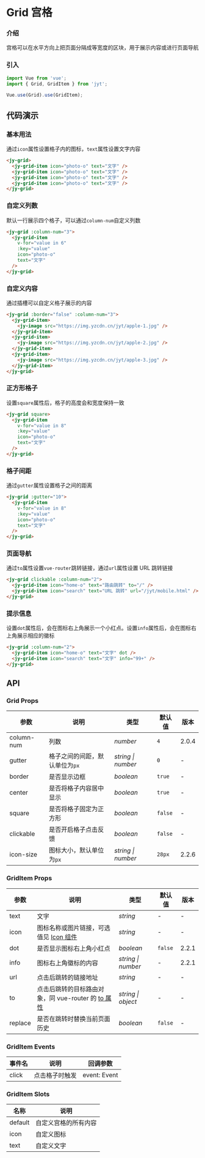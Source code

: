 # Grid 宫格

### 介绍

宫格可以在水平方向上把页面分隔成等宽度的区块，用于展示内容或进行页面导航

### 引入

``` javascript
import Vue from 'vue';
import { Grid, GridItem } from 'jyt';

Vue.use(Grid).use(GridItem);
```

## 代码演示

### 基本用法

通过`icon`属性设置格子内的图标，`text`属性设置文字内容

```html
<jy-grid>
  <jy-grid-item icon="photo-o" text="文字" />
  <jy-grid-item icon="photo-o" text="文字" />
  <jy-grid-item icon="photo-o" text="文字" />
  <jy-grid-item icon="photo-o" text="文字" />
</jy-grid>
```

### 自定义列数

默认一行展示四个格子，可以通过`column-num`自定义列数

```html
<jy-grid :column-num="3">
  <jy-grid-item
    v-for="value in 6"
    :key="value"
    icon="photo-o"
    text="文字"
  />
</jy-grid>
```

### 自定义内容

通过插槽可以自定义格子展示的内容

```html
<jy-grid :border="false" :column-num="3">
  <jy-grid-item>
    <jy-image src="https://img.yzcdn.cn/jyt/apple-1.jpg" />
  </jy-grid-item>
  <jy-grid-item>
    <jy-image src="https://img.yzcdn.cn/jyt/apple-2.jpg" />
  </jy-grid-item>
  <jy-grid-item>
    <jy-image src="https://img.yzcdn.cn/jyt/apple-3.jpg" />
  </jy-grid-item>
</jy-grid>
```

### 正方形格子

设置`square`属性后，格子的高度会和宽度保持一致

```html
<jy-grid square>
  <jy-grid-item
    v-for="value in 8"
    :key="value"
    icon="photo-o"
    text="文字"
  />
</jy-grid>
```

### 格子间距

通过`gutter`属性设置格子之间的距离

```html
<jy-grid :gutter="10">
  <jy-grid-item
    v-for="value in 8"
    :key="value"
    icon="photo-o"
    text="文字"
  />
</jy-grid>
```

### 页面导航

通过`to`属性设置`vue-router`跳转链接，通过`url`属性设置 URL 跳转链接

```html
<jy-grid clickable :column-num="2">
  <jy-grid-item icon="home-o" text="路由跳转" to="/" />
  <jy-grid-item icon="search" text="URL 跳转" url="/jyt/mobile.html" />
</jy-grid>
```

### 提示信息

设置`dot`属性后，会在图标右上角展示一个小红点。设置`info`属性后，会在图标右上角展示相应的徽标

```html
<jy-grid :column-num="2">
  <jy-grid-item icon="home-o" text="文字" dot />
  <jy-grid-item icon="search" text="文字" info="99+" />
</jy-grid>
```

## API

### Grid Props

| 参数 | 说明 | 类型 | 默认值 | 版本 |
|------|------|------|------|------|
| column-num | 列数 | *number* | `4` | 2.0.4 |
| gutter | 格子之间的间距，默认单位为`px` | *string \| number* | `0` | - |
| border | 是否显示边框 | *boolean* | `true` | - |
| center | 是否将格子内容居中显示 | *boolean* | `true` | - |
| square | 是否将格子固定为正方形 | *boolean* | `false` | - |
| clickable | 是否开启格子点击反馈 | *boolean* | `false` | - |
| icon-size | 图标大小，默认单位为`px` | *string \| number* | `28px` | 2.2.6 |

### GridItem Props

| 参数 | 说明 | 类型 | 默认值 | 版本 |
|------|------|------|------|------|
| text | 文字 | *string* | - | - |
| icon | 图标名称或图片链接，可选值见 [Icon 组件](#/zh-CN/icon) | *string* | - | - |
| dot | 是否显示图标右上角小红点 | *boolean* | `false` | 2.2.1 |
| info | 图标右上角徽标的内容 | *string \| number* | - | 2.2.1 |
| url | 点击后跳转的链接地址 | *string* | - | - |
| to | 点击后跳转的目标路由对象，同 vue-router 的 [to 属性](https://router.vuejs.org/zh/api/#to) | *string \| object* | - | - |
| replace | 是否在跳转时替换当前页面历史 | *boolean* | `false` | - |

### GridItem Events

| 事件名 | 说明 | 回调参数 |
|------|------|------|
| click | 点击格子时触发 | event: Event |

### GridItem Slots

| 名称 | 说明 |
|------|------|
| default | 自定义宫格的所有内容 |
| icon | 自定义图标 |
| text | 自定义文字 |
